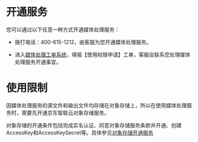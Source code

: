 # 开通服务

您可以通过以下任意一种方式开通媒体处理服务：

-   拨打电话：400-615-1212，由客服为您开通媒体处理服务。

-   进入[媒体处理工单系统](https://ticket.jdcloud.com/applyorder/form?cateId=352&questionId=999)，填报【使用权限申请】工单，客服会联系您处理媒体处理服务开通事宜。

# 使用限制

因媒体处理服务的源文件和输出文件均存储在对象存储上，所以在使用媒体处理服务时，需要先开通京东智联云对象存储服务。

对象存储的开通条件包括完成实名认证、同意对象存储服务条款并开通、创建AccessKey和AccessKeySecret等。具体参见[对象存储开通服务](../../../Storage-and-CDN/Object-Storage-Service/Getting-Started/Sign-Up-Service-1.md)


